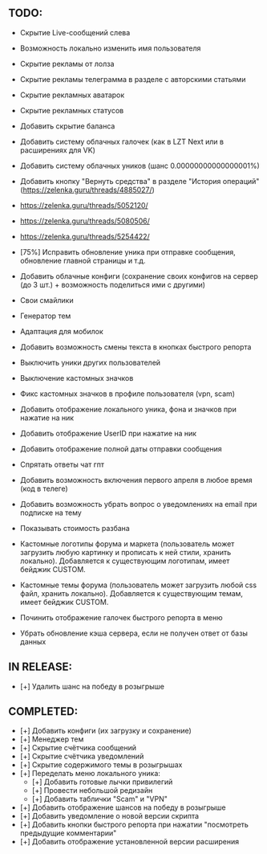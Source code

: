 ## TODO:
- Скрытие Live-сообщений слева
- Возможность локально изменить имя пользователя
- Скрытие рекламы от лолза
- Скрытие рекламы телеграмма в разделе с авторскими статьями
- Скрытие рекламных аватарок
- Скрытие рекламных статусов
- Добавить скрытие баланса
- Добавить систему облачных галочек (как в LZT Next или в расширениях для VK)
- Добавить систему облачных уников (шанс 0.00000000000000001%)
- Добавить кнопку "Вернуть средства" в разделе "История операций" (https://zelenka.guru/threads/4885027/)
- https://zelenka.guru/threads/5052120/
- https://zelenka.guru/threads/5080506/
- https://zelenka.guru/threads/5254422/
- [75%] Исправить обновление уника при отправке сообщения, обновление главной страницы и т.д.
- Добавить облачные конфиги (сохранение своих конфигов на сервер (до 3 шт.) + возможность поделиться ими с другими)
- Свои смайлики
- Генератор тем
- Адаптация для мобилок
- Добавить возможность смены текста в кнопках быстрого репорта
- Выключить уники других пользователей
- Выключение кастомных значков
- Фикс кастомных значков в профиле пользователя (vpn, scam)
- Добавить отображение локального уника, фона и значков при нажатие на ник
- Добавить отображение UserID при нажатие на ник
- Добавить отображение полной даты отправки сообщения
- Спрятать ответы чат гпт
- Добавить возможность включения первого апреля в любое время (код в телеге)
- Добавить возможность убрать вопрос о уведомлениях на email при подписке на тему
- Показывать стоимость разбана
- Кастомные логотипы форума и маркета (пользователь может загрузить любую картинку и прописать к ней стили, хранить локально). Добавляется к существующим логотипам, имеет бейджик CUSTOM.
- Кастомные темы форума (пользователь может загрузить любой css файл, хранить локально). Добавляется к существующим темам, имеет бейджик CUSTOM.

- Починить отображение галочек быстрого репорта в меню
- Убрать обновление кэша сервера, если не получен ответ от базы данных

## IN RELEASE:
- [+] Удалить шанс на победу в розыгрыше

## COMPLETED:
- [+] Добавить конфиги (их загрузку и сохранение)
- [+] Менеджер тем
- [+] Скрытие счётчика сообщений
- [+] Скрытие счётчика уведомлений
- [+] Скрытие содержимого темы в розыгрышах
- [+] Переделать меню локального уника:
  - [+] Добавить готовые лычки привилегий
  - [+] Провести небольшой редизайн
  - [+] Добавить таблички "Scam" и "VPN"
- [+] Добавить отображение шансов на победу в розыгрыше
- [+] Добавить уведомление о новой версии скрипта
- [+] Добавить кнопки быстрого репорта при нажатии "посмотреть предыдущие комментарии"
- [+] Добавить отображение установленной версии расширения